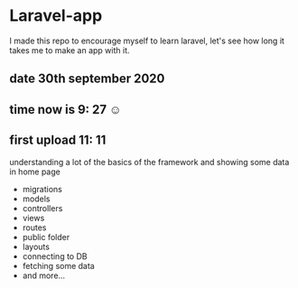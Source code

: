 # Laravel-app
I made this repo to encourage myself to learn laravel, let's see how long it takes me to make an app with it.
## date 30th september 2020
## time now is 9: 27 ☺

## first upload  11: 11
understanding a lot of the basics of the framework and showing some data in home page
* migrations
* models
* controllers
* views
* routes
* public folder
* layouts
* connecting to DB
* fetching some data
* and more...
